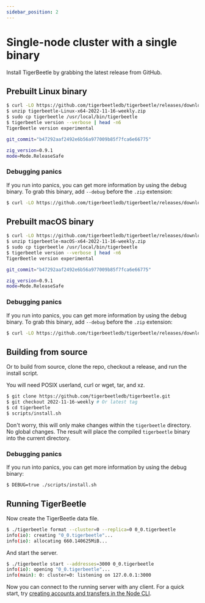 ```yaml
---
sidebar_position: 2
---
```


# Single-node cluster with a single binary

Install TigerBeetle by grabbing the latest release from
GitHub.

## Prebuilt Linux binary

```bash
$ curl -LO https://github.com/tigerbeetledb/tigerbeetle/releases/download/2022-11-16-weekly/tigerbeetle-Linux-x64-2022-11-16-weekly.zip
$ unzip tigerbeetle-Linux-x64-2022-11-16-weekly.zip 
$ sudo cp tigerbeetle /usr/local/bin/tigerbeetle
$ tigerbeetle version --verbose | head -n6
TigerBeetle version experimental

git_commit="b47292aaf2492e6b56a977009b85f7fca6e66775"

zig_version=0.9.1
mode=Mode.ReleaseSafe
```

### Debugging panics

If you run into panics, you can get more information by using the
debug binary. To grab this binary, add `--debug` before the `.zip`
extension:

```bash
$ curl -LO https://github.com/tigerbeetledb/tigerbeetle/releases/download/2022-11-16-weekly/tigerbeetle-Linux-x64-2022-11-16-weekly--debug.zip
```

## Prebuilt macOS binary

```bash
$ curl -LO https://github.com/tigerbeetledb/tigerbeetle/releases/download/2022-11-16-weekly/tigerbeetle-macOS-x64-2022-11-16-weekly.zip
$ unzip tigerbeetle-macOS-x64-2022-11-16-weekly.zip 
$ sudo cp tigerbeetle /usr/local/bin/tigerbeetle
$ tigerbeetle version --verbose | head -n6
TigerBeetle version experimental

git_commit="b47292aaf2492e6b56a977009b85f7fca6e66775"

zig_version=0.9.1
mode=Mode.ReleaseSafe
```

### Debugging panics

If you run into panics, you can get more information by using the
debug binary. To grab this binary, add `--debug` before the `.zip`
extension:

```bash
$ curl -LO https://github.com/tigerbeetledb/tigerbeetle/releases/download/2022-11-16-weekly/tigerbeetle-macOS-x64-2022-11-16-weekly--debug.zip
```

## Building from source

Or to build from source, clone the repo, checkout a release, and run
the install script.

You will need POSIX userland, curl or wget, tar, and xz.

```bash
$ git clone https://github.com/tigerbeetledb/tigerbeetle.git
$ git checkout 2022-11-16-weekly # Or latest tag
$ cd tigerbeetle
$ scripts/install.sh
```

Don't worry, this will only make changes within the `tigerbeetle`
directory. No global changes. The result will place the compiled
`tigerbeetle` binary into the current directory.

### Debugging panics

If you run into panics, you can get more information by using the
debug binary:

```
$ DEBUG=true ./scripts/install.sh
```

## Running TigerBeetle

Now create the TigerBeetle data file.

```bash
$ ./tigerbeetle format --cluster=0 --replica=0 0_0.tigerbeetle
info(io): creating "0_0.tigerbeetle"...
info(io): allocating 660.140625MiB...
```

And start the server.

```bash
$ ./tigerbeetle start --addresses=3000 0_0.tigerbeetle
info(io): opening "0_0.tigerbeetle"...
info(main): 0: cluster=0: listening on 127.0.0.1:3000
```

Now you can connect to the running server with any client. For a quick
start, try [creating accounts and transfers in the Node
CLI](../usage/node-cli).
